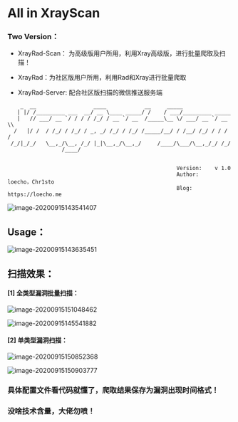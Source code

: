 # All in XrayScan 

 ###  Two Version：


- XrayRad-Scan： 为高级版用户所用，利用Xray高级版，进行批量爬取及扫描！


- XrayRad：为社区版用户所用，利用Rad和Xray进行批量爬取
- XrayRad-Server: 配合社区版扫描的微信推送服务端



```python2
    _  __                  ____            __     _____
   | |/ /_________ ___  __/ __ \____ _____/ /    / ___/_________ _____
   |   // ___/ __ `/ / / / /_/ / __ `/ __  /_____\__ \/ ___/ __ `/ __ \\
  /   |/ /  / /_/ / /_/ / _, _/ /_/ / /_/ /_____/__/ / /__/ /_/ / / / /
 /_/|_/_/   \__,_/\__, /_/ |_|\__,_/\__,_/     /____/\___/\__,_/_/ /_/
                 /____/


                                                     Version:    v 1.0
                                                     Author:     loecho，Chr1sto
                                                     Blog:       https://loecho.me
```



![image-20200915143541407](https://loecho.oss-cn-beijing.aliyuncs.com/Blog-Img/20200915143542.png)



## Usage：

![image-20200915143635451](https://loecho.oss-cn-beijing.aliyuncs.com/Blog-Img/20200915143635.png)





## 扫描效果：



####   [1] 全类型漏洞批量扫描：

![image-20200915151048462](https://loecho.oss-cn-beijing.aliyuncs.com/Blog-Img/20200915151058.png)



![image-20200915145541882](https://loecho.oss-cn-beijing.aliyuncs.com/Blog-Img/20200915145606.png)



#### [2] 单类型漏洞扫描：

![image-20200915150852368](https://loecho.oss-cn-beijing.aliyuncs.com/Blog-Img/20200915150852.png)

![image-20200915150903777](https://loecho.oss-cn-beijing.aliyuncs.com/Blog-Img/20200915150903.png)


### 具体配置文件看代码就懂了，爬取结果保存为漏洞出现时间格式！

### 没啥技术含量，大佬勿喷！



